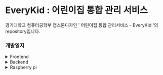 # EveryKid : 어린이집 통합 관리 서비스

경기대학교 컴퓨터공학부 캡스톤디자인 ' 어린이집 통합 관리서비스 - EveryKid '의 repository입니다.

### 개발일지
<details>
 <summary> Frontend </summary>
 <div markdown="1">
  
### 04/03
```[노수진] Android Studio 연결```
- 로그인/회원가입 초기 화면 구현
- 선생님 메인화면 하단바 틀 구현
  
### 04/05
```[최희정] Android Studio 레이아웃, 클래스 추가```
- fragment_setting.xml / SettingFragment.java
- parent_main.xml / MainParent.java

```[노수진] Android Studio 회원가입 화면 레이아웃, 클래스 추가```
- create_account.xml / AccountCreate.java
- create_account.xml 스크롤뷰 추가
 
### 04/06
```[최희정] Android Studio 레이아웃, 클래스 수정```
- bottom_menu.xml / menu_selector_color.xml 하단바 아이콘 선택시 색상 변경
- MainParent.java  signin 이후 home 아이콘 선택
  
```[노수진] Android Studio 레이아웃 수정```
- create_account.xml 정보 입력 창 추가
  
### 04/06
```[조준희] 부모 Profile 레이아웃 추가 ```
- fragment_profile.xml
- enter.png, exit.png, default_profile.png
  
### 04/14
```[최희정] 채팅```
- activity_caht.xml / ChatActivity.java 채팅 액티비티
- ChatAdapter.java / G.java / MessageItem.java
- back_et_mymsgbox.xml / back_et_othermsgbox.xml 메시지 박스 디자인
- my_msgbox_xml / other_msgbox.xml 메시지 박스 레이아웃

### 04/15
```[노수진] Activity 생성, 등하원 리스트 클래스 추가```
- fragment_list.xml / LisftFragment.java / ListItem.java / ListItemAdapter.java 등하원리스트
- AccountCreate2, 3, 4 회원가입 단계별 액티비티 

  
### 4/16
```[노수진] 로그인, 회원가입```  
- MainActivity.java, LoginRequest.java, RegisterRequest.java 로그인, 회원가입 코드 작성
  
### 04/20
```[최희정] UI 디자인, MVC ```
- colors.xml, themes.xml 항목별 색상 지정
- MVC 패턴 패키지 분류

```[노수진] UI 디자인, 레이아웃 수정```
- 디자인 수정
- 하단 메뉴 아이콘 적용
- WriteRequest.java 글작성
  
### 04/23
```[최희정] 회원가입 ```
- create_account2.xml 버튼 아이디 수정
- RegisterRequest.java, AccountCreate2.java 회원가입 첫 단계 값 요청/처리(서버 url 연동 필요)
  
### 04/29
```[노수진] 회원가입 ```
- AccountCreate.java, AccountCreate2.java, AccountCreate3.java, AccountCreate4.java 코드 수정
- Globals.java, AndroidManifest.xml  전역변수 추가
- create_account2.xml, create_account3.xml, create_account4.xml 레이아웃 및 아이디 수정

### 05/04
```[노수진] 프로필화면 ```
- ProfileFragment.xml, fragment_profile.java 수정   

### 05/11
```[최희정] 회원가입, 데이터베이스```
- Spring Boot - mysql - Android Studio 서버 통신 성공
- 학부모 회원가입 정상 실행 확인(+레이아웃 수정해서 모든 값 받을 수 있게 수정 필요)
- entity.Teacher.java 내의 컬럼명 K_ID -> K_KID 수정
  
### 05/16
```[노수진] 홈화면, 회원가입, 아이등록화면 ```
- AccountCreate.java, SignupActivity.java, activity_signup.xml, RegisterInterface.java 회원가입: 회원가입시 선생님과 학부모 구별하게 수정(선생님 회원가입시 데이터베이스 컬럼 오류남)
- HomeFragment.java, fragment_home.xml 홈화면: 학사일정 달력, 공지사항 레이아웃 추가 
- notice_item.xml, NoticeItemAdapter.java, RecyclerItem.java 홈화면: 공지사항 제목 리싸이클러뷰 추가, 수정
- ScheduleActivity.java, activity_schedule.xml 달력: 특정 날짜 클릭 시 그 날짜의 학사일정 보여주는 팝업창 
- activity_child_add.xml, ChildAddActivity.java 아이등록화면: 갤러리에서 사진등록가능 
 
### 05/17
```[최희정] 선생님 회원가입```
- 선생님 회원가입 오류 수정, 정상 실행 확인(+레이아웃 수정해서 모든 값 받을 수 있게 수정 필요, 현재 t_name, t_phone, t_email, t_id, t_pwd만 insert됨)
 <img src="https://user-images.githubusercontent.com/83461991/168654330-b257de6f-6914-4626-991e-02cf475b9d68.png" width="150"/>
 <img src="https://user-images.githubusercontent.com/83461991/168654770-d9441c22-9978-41d9-905c-36bd15d17e37.png" width="400"/>
  
  
```[노수진] 공지사항 글쓰기, 글 확인 ```
- 공지사항 글쓰기 화면, 글 확인 화면 생성


  
 </div>
</details>




<details>
 <summary> Backend </summary>
 <div markdown="1">
  
### 05/20
  ```[박경주] 게시판, DB컬럼 수정```
- backend Dto, Entity 클래스 변수명 db에 맞게 변경
- DB kindergarten table에 K_ID 추가
create TABLE KINDERGARTEN (
K_KID INT(20) NOT NULL AUTO_INCREMENT PRIMARY KEY,
K_ID varchar(12) NOT NULL unique,
K_PHONE VARCHAR(13),
K_ADDRESS VARCHAR(80),
K_NAME VARCHAR(20)
);
- 게시판 등록 기능 복원
  
### 05/21
```박경주 유치원 select 관련 기능```
  
```[Android]```
- 유치원 선택시 서버 DB에 유치원 insert하고 KKID 받아오도록 selectKindergartenAdapter 수정
- 회원가입시 유치원 목록 받아오는 Activity연결
- SignupActivity에 Long Type 변수 kkid 추가

```[Spring]```
- kindergarten 관련한 Service, Repository, Controller 작성
  
### 05/23
```[박경주] 게시판 기능 보완```
  
```[Android]```
  
-게시판 activity_post.xml 연결
-MainParent NavigationSelect 수정 -> 게시글 등록 후 community fragment로 이동
-날짜, 조회수 제대로 출력되게 수정

```[database]```
  
-board테이블 WRITE_DATE 컬럼 형식 변경 ->
alter table board modify WRITE_DATE datetime;

```[spring]```
  
-BoardController 매핑관련해서 url 수정
  
</div>
</details>





<details>
 <summary> Raspberry pi </summary>
 <div markdown="1">
  
  ### 04/04
``` [조준희] 라즈베리파이 초기설정 ```
- model 4 조립 완료
- 학교 지원 통해 부속재료 구입 지원서 제출 완료 (04/05 주문실시 한다고 함)
- 구입 전 운영체제(라즈비안) 설치, 와이파이, 한글 설정 및 부가 설정 공부
<img width="20%" src="https://user-images.githubusercontent.com/83155528/161475595-96a3c612-087d-48f5-84b1-e2375cbf1220.jpg"/>
  
  ### ~04/10
  ``` [조준희] 라즈베리파이 원격데스크탑 설정```
  - 모니터 연결없이 노트북을 통해 원격으로 작업하기 위한 환경 조성을 하고있는데, remote 계정으로는 로그인이 되는데,
  pi 계정으로의 원격 접속이 자꾸 오류가 나고있음. pi로 로그인을 해야 나중에 자동실행과 같은 기능을 수행할 수 있기 때문에 꼭 해결해야함.
  - 구글링을 통해 여러 조치들을 해보고, OS도 다시 설치해보면서 해결하는 중. 아직 미해결
  
  ### 04/11
  ```[조준희] VNC Viewer를 통한 원격설정 완료```
  - 원격데스크탑으로는 연결 실패했지만 라즈베리파이4의 버그라는 말이 있기도하고 해결이 잘 되지않아, VNC Viewer를 통해 원격접속 완료.
  - 카몌라 모듈 연결 완료하고 카메라 캡쳐 Test 성공.
  <img width="50%" src="https://user-images.githubusercontent.com/83155528/162694620-ad6623ed-6d45-466f-b8c5-0ba2632bc0f9.PNG"/>  
  <img width="30%" src="https://user-images.githubusercontent.com/83155528/162709515-e773a66d-ea8c-4ec5-bf27-d015215475a7.jpg"/>
  
  ### 04/12
  ```[조준희] openCV 설치 ~ing ```
  - 이해하지 못할 오류가 다수 발생. 계속해서 구글링을 통해 해결 중에 있음
  <img width="50%" src="https://user-images.githubusercontent.com/83155528/162980283-7067f8d0-2f01-49ca-893d-8d4df0bc3855.PNG"/>
  
  ### 04/13
  ```[조준희] opencv 설치 완료 및 눈,코,미소 인식 가능 확인```
  - <img width="50%" src="https://user-images.githubusercontent.com/83155528/162995979-1a190d68-251f-4ca9-9233-1d53f45e0388.PNG"/>
  - <img width="50%" src="https://user-images.githubusercontent.com/83155528/162998415-6dd1869d-6e8d-4472-bf4a-f93450e69d2a.PNG"/>
  - <img width="50%" src="https://user-images.githubusercontent.com/83155528/163096689-f259bed1-631d-4e42-927b-326c8e9af6df.PNG"/>
  
  ### 04/14
  ```[조준희] 얼굴 학습 및 인식 성공```
  - <img width="50%" src="https://user-images.githubusercontent.com/83155528/163320253-be08344c-5ff8-4ca5-9ffa-04b236a78c93.PNG"/>
  
  ### ~04/17
  ```[조준희] 다수의 얼굴 인식 및 식별 성공```
  - <img width="50%" src="https://user-images.githubusercontent.com/83155528/163717459-48aa7c2b-d79c-4717-b34b-3b661f34c786.PNG"/>
  
  ### ~04/23
  ```[조준희] 등록된 사람 인식 후 처리```
  - 얼굴인식 정확도가 낮은 이유가 학습할때 동일한 환경에서 하는 것이 중요함을 인지하고, 재학습하니 정확도 크게 향상. 
  - 실제로 어린이집에서 얼굴을 등록할때, 촬영하기에 적합한 환경(적절한 조명 및 뒤에 사물이 없는 지) 을 마련하여 동일한 환경에서 얼굴을 등록해야 할 듯.
  - 카메라를 통해 등록된 사람일 확률인 confidence가 50% 이상이면(정확한 수치로 표현하기 때문에 낮은 것이 아님. 이정도 수치면 확실) 이미지 캡쳐 후 result폴더에 이름.해당날짜로 이미지 저장
  
  ### ~05/01
  ```[조준희] firebase 연동```
  - faceDetection을 통해 학습된 개인이 인식이 되면 이미지 캡쳐 후 firebase storage에 올리기 구현 완료
  <img width="50%" src="https://user-images.githubusercontent.com/83155528/166153652-0156d300-86e8-4ab6-8fb6-5fe1e93c76a6.PNG"/>
  
  ### 05/02
  ```[조준희] FaceDetection.py, firebase```
  - 하루에 개인별 등원, 하원 총 2장 사진 storage에 저장될 수 있도록 구현
  
  ### 05/04
  ```[조준희] 원인을 알 수없는 에러로 라즈베리파이 초기화 진행```
  - 복원 완료
  
  ### 05/12
  ```[조준희] 안드로이드 부분 FCM 연동 및 설정페이지 완료 ```
  - 안드로이드에서 앱 토큰을 Firebase Database로 보내기 완료
  - 앞으로 라즈베리파이에서 해당 Database에 접근해서 사용자별 Token값을 가져올 예정
  <img width="20%" src="https://user-images.githubusercontent.com/83155528/168300733-c461ce30-dcde-407b-9641-f210c5f1b055.png"/>
  <img width="20%" src="https://user-images.githubusercontent.com/83155528/167659290-91715664-bc86-4089-ba2f-a7018a397392.png"/>
  <img width="80%" src="https://user-images.githubusercontent.com/83155528/168300453-7772b1e5-ebfa-4621-ade2-b70e5a647b9e.png"/>
  
  ### 05/16
  ```[조준희] 라즈베리파이로 Token 가져오고, 안드로이드 기기로 푸쉬알림 보내기```
  - Firebase Databbase로 부터 알림설정 허용한 기기들의 token 정보를 가져오고, 해당 기기로 푸쉬 알림 보내기 완료 ( notification.py )
  
  <img src="https://user-images.githubusercontent.com/83155528/168578247-743822da-2f8a-4fdd-b115-966cc2085c3c.gif" width="500" height="490">
  <img src="https://user-images.githubusercontent.com/83155528/168578280-5ac2cdfb-d2a0-43fa-bfde-aa07afa1aa7f.gif" width="300" height="490">
  
  ### 05/18
  ```[조준희] 개별 알림 구현, firebase Realtime DB 통합(everykid)```
  - notificationSetting.java 구현
  - firebase everykid 저장소로 통합
  
  ### 05/19
  ```[조준희] 앱안에서도 푸쉬알림 받을 수 있도록 구현```
  - notificationClass.java 구현
  - forground 알림 아이콘 변경
  
  ### 05/20
  ```[조준희] 안드로이드에서 등하원 사진 가져오기```
  - Firestorage image_store 폴더에 저장된 등하원 캡쳐 이미지들 중에 해당 이름,날짜,등/하원 이미지를 안드로이드에서 조회가능하도록 구현  
  (LoadActivity.java, activity_imgload.xml)
  <img src="https://user-images.githubusercontent.com/83155528/169556047-42055067-e30c-4e02-a3a5-41cdc18a2a5f.png" width="300" height="490">
  
  ### 05/21
  ```[조준희] 이름,날짜,등/하원에 따른 사진 가져오기```
  - getName, getDate, getTime 변수를 통해 Firebase에서 가져오는 사진 구별화. (LoadActivity.java)
  
  ### 05/22
  ```[조준희] ListFragment, LoadActivity 90%```
  - 현재 시점부터 일주일전까지 등하원 리스트 조회가능
  - 조회할때 로딩화면, 조회된 이미지 처리 및 예외 처리
  - ListFragment에서 이미지 조회 미리하고, 조회된 날짜에 대해서 버튼을 밝은 초록색으로 바꾸려고하는데, 이미지 조회여부 처리가 잘 해결 되지않음. (~ing)
  <img src="https://user-images.githubusercontent.com/83155528/169707294-51d5ca7b-4701-4f79-8ffd-66e648c693f7.gif" width="300" height="490">


  
  
  
</div>
</details>
